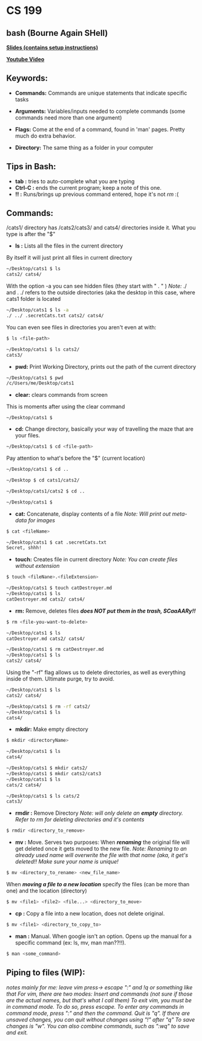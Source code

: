 # CS 199
## bash (Bourne Again SHell) 
[**Slides (contains setup instructions)**](https://docs.google.com/presentation/d/1iuELVwGU6MBl9vpwHtxOs0x__NFibD2vYLL9QNNc1vw/edit#slide=id.g7cf61f9430_0_48) 

[**Youtube Video**](https://www.youtube.com/watch?v=J1fCBAW9V5g)

## Keywords:
- **Commands:** Commands are unique statements that indicate specific tasks

- **Arguments:** Variables/inputs needed to complete commands (some commands need more than one argument)

- **Flags:** Come at the end of a command, found in 'man' pages. Pretty much do extra behavior.

- **Directory:** The same thing as a folder in your computer
## Tips in Bash:
- **tab :** tries to auto-complete what you are typing
- **Ctrl-C :** ends the current program; keep a note of this one.
- **!! :** Runs/brings up previous command entered, hope it's not _rm_ :(

## Commands:
/cats1/ directory has /cats2/cats3/ and cats4/ directories inside it. What you type is after the "$"

- **ls :**  Lists all the files in the current directory

By itself it will just print all files in current directory
```bash
~/Desktop/cats1 $ ls
cats2/ cats4/
```
With the option -a you can see hidden files (they start with " . " ) 
_Note:_ ./ and  . ./ refers to the outside directories (aka the desktop in this case, where cats1 folder is located
```bash
~/Desktop/cats1 $ ls -a
./ ../ .secretCats.txt cats2/ cats4/
```
You can even see files in directories you aren't even at with:
```bash
$ ls <file-path>
```
```bash
~/Desktop/cats1 $ ls cats2/
cats3/

```

- **pwd:**  Print Working Directory, prints out the path of the current directory
```bash
~/Desktop/cats1 $ pwd
/c/Users/me/Desktop/cats1
 ```

- **clear:** clears commands from screen

This is moments after using the clear command

```
~/Desktop/cats1 $
``` 

- **cd:** Change directory, basically your way of travelling the maze that are your files.


```bash
~/Desktop/cats1 $ cd <file-path>
```
Pay attention to what's before the "$" (current location)
```bash
~/Desktop/cats1 $ cd ..

~/Desktop $ cd cats1/cats2/

~/Desktop/cats1/cats2 $ cd ..

~/Desktop/cats1 $


```

- **cat:**  Concatenate, display contents of a file
_Note: Will print out meta-data for images_
```bash
$ cat <fileName>
```
```bash
~/Desktop/cats1 $ cat .secretCats.txt
Secret, shhh!
```
- **touch:** Creates file in current directory
_Note: You can create files without extension_
```bash
$ touch <fileNane>.<fileExtension>
```
```bash
~/Desktop/cats1 $ touch catDestroyer.md
~/Desktop/cats1 $ ls
catDestroyer.md cats2/ cats4/
```

- **rm:** Remove, deletes files **_does NOT put them in the trash, SCaaAARy!!_**
```bash
$ rm <file-you-want-to-delete>
```
```bash
~/Desktop/cats1 $ ls
catDestroyer.md cats2/ cats4/

~/Desktop/cats1 $ rm catDestroyer.md
~/Desktop/cats1 $ ls 
cats2/ cats4/
```
Using the "-rf" flag allows us to delete directories, as well as everything inside of them. Ultimate purge, try to avoid.
```bash
~/Desktop/cats1 $ ls
cats2/ cats4/

~/Desktop/cats1 $ rm -rf cats2/
~/Desktop/cats1 $ ls 
cats4/
```
- **mkdir:** Make empty directory

```bash
$ mkdir <directoryName>
```
```bash
~/Desktop/cats1 $ ls
cats4/

~/Desktop/cats1 $ mkdir cats2/
~/Desktop/cats1 $ mkdir cats2/cats3
~/Desktop/cats1 $ ls
cats/2 cats4/

~/Desktop/cats1 $ ls cats/2
cats3/
```

- **rmdir :** Remove Directory
_Note: will only delete an **empty** directory. Refer to rm for deleting directories and it's contents_

```bash
$ rmdir <directory_to_remove>
```
- **mv :** Move. Serves two purposes:
	When _**renaming**_ the original file will get deleted once it gets moved to the new file.
_Note: Renaming to an already used name will overwrite the file with that name (aka, it get's deleted!! Make sure your name is unique!_
```bash
$ mv <directory_to_rename> <new_file_name>
```
When _**moving a file to a new location**_ specify the files (can be more than one) and the location (directory)
```bash
$ mv <file1> <file2> <file...> <directory_to_move>
```
- **cp :** Copy a file into a new location, does not delete original.
```bash
$ mv <file1> <directory_to_copy_to>
```
- **man :** Manual. When google isn't an option. Opens up the manual for a specific command (ex: ls, mv, man man??!!).
```bash
$ man <some_command>
```
## Piping to files (WIP):




_notes mainly for me: leave vim press-> escape ":" and !q or something like that
For vim, there are two modes: Insert and commands (not sure if those are the actual names, but that's what I call them)
To exit vim, you must be in command mode. To do so, press escape.
To enter any commands in command mode, press ":" and then the command.
Quit is "q". If there are unsaved changes, you can quit without changes using "!" after "q"
To save changes is "w".
You can also combine commands, such as ":wq" to save and exit._
